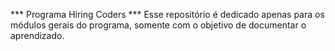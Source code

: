 *** Programa Hiring Coders ***
Esse repositório é dedicado apenas para os módulos gerais do programa, somente com o objetivo de documentar o aprendizado.

